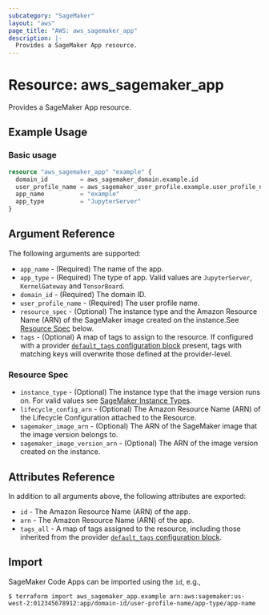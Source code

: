 ```yaml
---
subcategory: "SageMaker"
layout: "aws"
page_title: "AWS: aws_sagemaker_app"
description: |-
  Provides a SageMaker App resource.
---
```


# Resource: aws_sagemaker_app

Provides a SageMaker App resource.

## Example Usage

### Basic usage

```terraform
resource "aws_sagemaker_app" "example" {
  domain_id         = aws_sagemaker_domain.example.id
  user_profile_name = aws_sagemaker_user_profile.example.user_profile_name
  app_name          = "example"
  app_type          = "JupyterServer"
}
```

## Argument Reference

The following arguments are supported:

* `app_name` - (Required) The name of the app.
* `app_type` - (Required) The type of app. Valid values are `JupyterServer`, `KernelGateway` and `TensorBoard`.
* `domain_id` - (Required) The domain ID.
* `user_profile_name` - (Required) The user profile name.
* `resource_spec` - (Optional) The instance type and the Amazon Resource Name (ARN) of the SageMaker image created on the instance.See [Resource Spec](#resource-spec) below.
* `tags` - (Optional) A map of tags to assign to the resource. If configured with a provider [`default_tags` configuration block](https://registry.terraform.io/providers/hashicorp/aws/latest/docs#default_tags-configuration-block) present, tags with matching keys will overwrite those defined at the provider-level.

### Resource Spec

* `instance_type` - (Optional) The instance type that the image version runs on. For valid values see [SageMaker Instance Types](https://docs.aws.amazon.com/sagemaker/latest/dg/notebooks-available-instance-types.html).
* `lifecycle_config_arn` - (Optional) The Amazon Resource Name (ARN) of the Lifecycle Configuration attached to the Resource.
* `sagemaker_image_arn` - (Optional) The ARN of the SageMaker image that the image version belongs to.
* `sagemaker_image_version_arn` - (Optional) The ARN of the image version created on the instance.

## Attributes Reference

In addition to all arguments above, the following attributes are exported:

* `id` - The Amazon Resource Name (ARN) of the app.
* `arn` - The Amazon Resource Name (ARN) of the app.
* `tags_all` - A map of tags assigned to the resource, including those inherited from the provider [`default_tags` configuration block](https://registry.terraform.io/providers/hashicorp/aws/latest/docs#default_tags-configuration-block).

## Import

SageMaker Code Apps can be imported using the `id`, e.g.,

```
$ terraform import aws_sagemaker_app.example arn:aws:sagemaker:us-west-2:012345678912:app/domain-id/user-profile-name/app-type/app-name
```
